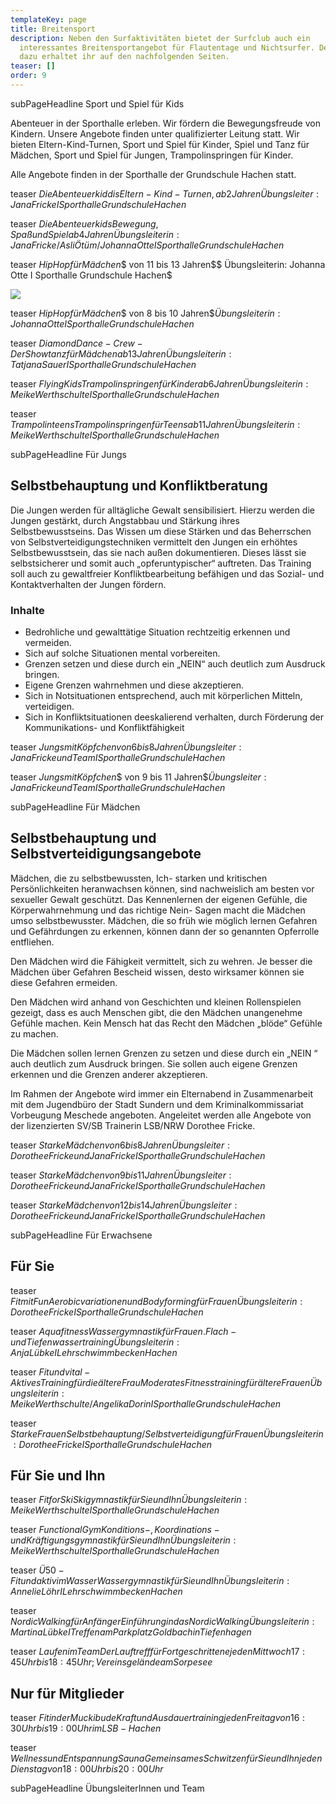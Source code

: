 ```yaml
---
templateKey: page
title: Breitensport
description: Neben den Surfaktivitäten bietet der Surfclub auch ein
  interessantes Breitensportangebot für Flautentage und Nichtsurfer. Details
  dazu erhaltet ihr auf den nachfolgenden Seiten.
teaser: []
order: 9
---
```

subPageHeadline Sport und Spiel für Kids

Abenteuer in der Sporthalle erleben. Wir fördern die Bewegungsfreude von Kindern. Unsere Angebote finden unter qualifizierter Leitung statt. Wir bieten Eltern-Kind-Turnen, Sport und Spiel für Kinder, Spiel und Tanz für Mädchen, Sport und Spiel für Jungen, Trampolinspringen für Kinder.

Alle Angebote finden in der Sporthalle der Grundschule Hachen statt.

teaser $Die Abenteuerkiddis$$Eltern-Kind-Turnen, ab 2 Jahren$$Übungsleiter: Jana Fricke I Sporthalle Grundschule Hachen$

teaser $Die Abenteuerkids$$Bewegung, Spaß und Spiel ab 4 Jahren$$Übungsleiterin: Jana Fricke / Asli Ötüm / Johanna Otte I Sporthalle Grundschule Hachen$

teaser $Hip Hop für Mädchen$$ von 11 bis 13 Jahren$$ Übungsleiterin: Johanna Otte I Sporthalle Grundschule Hachen$

![](/img/csm_03_windsurfer_andere_content_header_2545x1254_3_4f0319cc6b.jpg)

teaser $Hip Hop für Mädchen$$ von 8 bis 10 Jahren$$Übungsleiterin: Johanna Otte I Sporthalle Grundschule Hachen$

teaser $Diamond Dance-Crew - Der Showtanz für Mädchen$$ab 13 Jahren$$Übungsleiterin: Tatjana Sauer I Sporthalle Grundschule Hachen$

teaser $Flying Kids$$Trampolinspringen für Kinder ab 6 Jahren$$Übungsleiterin: Meike Werthschulte I Sporthalle Grundschule Hachen$

teaser $Trampolinteens$$Trampolinspringen für Teens ab 11 Jahren$$Übungsleiterin: Meike Werthschulte I Sporthalle Grundschule Hachen$

subPageHeadline Für Jungs

## Selbstbehauptung und Konfliktberatung

Die Jungen werden für alltägliche Gewalt sensibilisiert. Hierzu werden die Jungen gestärkt, durch Angstabbau und Stärkung ihres Selbstbewusstseins. Das Wissen um diese Stärken und das Beherrschen von Selbstverteidigungstechniken vermittelt den Jungen ein erhöhtes Selbstbewusstsein, das sie nach außen dokumentieren. Dieses lässt sie selbstsicherer und somit auch „opferuntypischer“ auftreten. Das Training soll auch zu gewaltfreier Konfliktbearbeitung befähigen und das Sozial- und Kontaktverhalten der Jungen fördern.

### Inhalte

* Bedrohliche und gewalttätige Situation rechtzeitig erkennen und vermeiden.
* Sich auf solche Situationen mental vorbereiten.
* Grenzen setzen und diese durch ein „NEIN“ auch deutlich zum Ausdruck bringen.
* Eigene Grenzen wahrnehmen und diese akzeptieren.
* Sich in Notsituationen entsprechend, auch mit körperlichen Mitteln, verteidigen.
* Sich in Konfliktsituationen deeskalierend verhalten, durch Förderung der Kommunikations- und Konfliktfähigkeit

teaser $Jungs mit Köpfchen$$von 6 bis 8 Jahren$$Übungsleiter: Jana Fricke und Team I Sporthalle Grundschule Hachen$

teaser $Jungs mit Köpfchen$$ von 9 bis 11 Jahren$$Übungsleiter: Jana Fricke und Team I Sporthalle Grundschule Hachen$

subPageHeadline Für Mädchen

## Selbstbehauptung und Selbstverteidigungsangebote

Mädchen, die zu selbstbewussten, Ich- starken und kritischen Persönlichkeiten heranwachsen können, sind nachweislich am besten vor sexueller Gewalt geschützt. Das Kennenlernen der eigenen Gefühle, die Körperwahrnehmung und das richtige Nein- Sagen macht die Mädchen umso selbstbewusster. Mädchen, die so früh wie möglich lernen Gefahren und Gefährdungen zu erkennen, können dann der so genannten Opferrolle entfliehen.

Den Mädchen wird die Fähigkeit vermittelt, sich zu wehren. Je besser die Mädchen über Gefahren Bescheid wissen, desto wirksamer können sie diese Gefahren ermeiden.

Den Mädchen wird anhand von Geschichten und kleinen Rollenspielen gezeigt, dass es auch Menschen gibt, die den Mädchen unangenehme Gefühle machen. Kein Mensch hat das Recht den Mädchen „blöde“ Gefühle zu machen.

Die Mädchen sollen lernen Grenzen zu setzen und diese durch ein „NEIN “ auch deutlich zum Ausdruck bringen. Sie sollen auch eigene Grenzen erkennen und die Grenzen anderer akzeptieren.

Im Rahmen der Angebote wird immer ein Elternabend in Zusammenarbeit mit dem Jugendbüro der Stadt Sundern und dem Kriminalkommissariat Vorbeugung Meschede angeboten. Angeleitet werden alle Angebote von der lizenzierten SV/SB Trainerin LSB/NRW Dorothee Fricke.

teaser $Starke Mädchen$$von 6 bis 8 Jahren$$Übungsleiter: Dorothee Fricke und Jana Fricke I Sporthalle Grundschule Hachen$

teaser $Starke Mädchen$$von 9 bis 11 Jahren$$Übungsleiter: Dorothee Fricke und Jana Fricke I Sporthalle Grundschule Hachen$

teaser $Starke Mädchen$$von 12 bis 14 Jahren$$Übungsleiter: Dorothee Fricke und Jana Fricke I Sporthalle Grundschule Hachen$

subPageHeadline Für Erwachsene

## Für Sie

teaser $Fit mit Fun$$Aerobicvariationen und Bodyforming für Frauen$$Übungsleiterin: Dorothee Fricke I Sporthalle Grundschule Hachen$

teaser $Aquafitness$$Wassergymnastik für Frauen. Flach- und Tiefenwassertraining$$Übungsleiterin: Anja Lübke I Lehrschwimmbecken Hachen$

teaser $Fit und vital - Aktives Training für die ältere Frau$$Moderates Fitnesstraining für ältere Frauen$$Übungsleiterin: Meike Werthschulte / Angelika Dorin I Sporthalle Grundschule Hachen$

teaser $Starke Frauen$$Selbstbehauptung/Selbstverteidigung für Frauen$$Übungsleiterin: Dorothee Fricke I Sporthalle Grundschule Hachen$

## Für Sie und Ihn

teaser $Fit for Ski$$Skigymnastik für Sie und Ihn$$Übungsleiterin: Meike Werthschulte I Sporthalle Grundschule Hachen$

teaser $Functional Gym$$Konditions-, Koordinations- und Kräftigungsgymnastik für Sie und Ihn$$Übungsleiterin: Meike Werthschulte I Sporthalle Grundschule Hachen$

teaser $Ü50 - Fit und aktiv im Wasser$$Wassergymnastik für Sie und Ihn$$Übungsleiterin: Annelie Löhr I Lehrschwimmbecken Hachen$

teaser $Nordic Walking für Anfänger$$Einführung in das Nordic Walking$$Übungsleiterin: Martina Lübke I Treffen am Parkplatz Goldbach in Tiefenhagen$

teaser $Laufen im Team$$Der Lauftreff für Fortgeschrittene$$jeden Mittwoch 17:45 Uhr bis 18:45 Uhr; Vereinsgelände am Sorpesee$

## **Nur für Mitglieder**

teaser $Fit in der Muckibude$$Kraft und Ausdauertraining$$jeden Freitag von 16:30 Uhr bis 19:00 Uhr im LSB-Hachen$

teaser $Wellness und Entspannung Sauna$$Gemeinsames Schwitzen für Sie und Ihn$$jeden Dienstag von 18:00 Uhr bis 20:00 Uhr$

subPageHeadline ÜbungsleiterInnen und Team

![]()